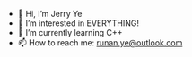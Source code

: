 - 👋 Hi, I’m Jerry Ye
- 👀 I’m interested in EVERYTHING!
- 🌱 I’m currently learning C++
- 📫 How to reach me: runan.ye@outlook.com

<!---
toooot0000/toooot0000 is a ✨ special ✨ repository because its `README.md` (this file) appears on your GitHub profile.
You can click the Preview link to take a look at your changes.
--->
